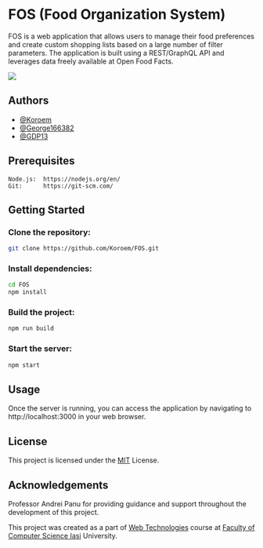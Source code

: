 
# FOS (Food Organization System)

FOS is a web application that allows users to manage their food preferences and create custom shopping lists based on a large number of filter parameters. The application is built using a REST/GraphQL API and leverages data freely available at Open Food Facts.


![](https://ibb.co/mSqh9JL)


## Authors

- [@Koroem](https://github.com/Koroem)
- [@George166382](https://github.com/George166382)
- [@GDP13](https://github.com/GDP13)


## Prerequisites

    Node.js:  https://nodejs.org/en/
    Git:      https://git-scm.com/
## Getting Started

 ### Clone the repository:

```bash
git clone https://github.com/Koroem/FOS.git

```
 ###  Install dependencies:
```bash 
cd FOS
npm install
 ```


### Build the project:
```bash 
npm run build 
```

### Start the server:
```bash 
npm start
```


    
## Usage
Once the server is running, you can access the application by navigating to http://localhost:3000 in your web browser.
## License
This project is licensed under the [MIT](https://choosealicense.com/licenses/mit/) License.



## Acknowledgements

 Professor Andrei Panu for providing guidance and support throughout the development of this project.
 
 This project was created as a part of [Web Technologies](https://profs.info.uaic.ro/~andrei.panu/) course at [Faculty of Computer Science Iasi](https://www.info.uaic.ro/en/home-page-2/) University.

